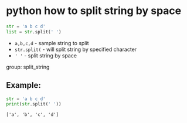 # python how to split string by space

```python
str = 'a b c d'
list = str.split(' ')
```

- `a,b,c,d` - sample string to split
- `str.split(` - will split string by specified character
- `' '` - split string by space

group: split_string

## Example: 
```python
str = 'a b c d'
print(str.split(' '))
```
```
['a', 'b', 'c', 'd']

```

